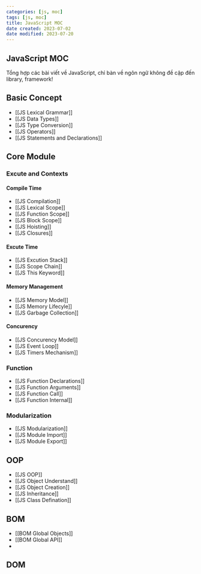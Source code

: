```yaml
---
categories: [js, moc]
tags: [js, moc]
title: JavaScript MOC
date created: 2023-07-02
date modified: 2023-07-20
---
```


## JavaScript MOC

Tổng hợp các bài viết về JavaScript, chỉ bàn về ngôn ngữ không đề cập đến library, framework!

## Basic Concept

- [[JS Lexical Grammar]]
- [[JS Data Types]]
- [[JS Type Conversion]]
- [[JS Operators]]
- [[JS Statements and Declarations]]

## Core Module

### Excute and Contexts

#### Compile Time

- [[JS Compilation]]
- [[JS Lexical Scope]]
- [[JS Function Scope]]
- [[JS Block Scope]]
- [[JS Hoisting]]
- [[JS Closures]]

#### Excute Time

- [[JS Excution Stack]]
- [[JS Scope Chain]]
- [[JS This Keyword]]

#### Memory Management

- [[JS Memory Model]]
- [[JS Memory Lifecyle]]
- [[JS Garbage Collection]]

#### Concurency  

- [[JS Concurency Model]]  
- [[JS Event Loop]]  
- [[JS Timers Mechanism]]

### Function

- [[JS Function Declarations]]
- [[JS Function Arguments]]
- [[JS Function Call]]
- [[JS Function Internal]]

### Modularization

- [[JS Modularization]]
- [[JS Module Import]]
- [[JS Module Export]]

## OOP

- [[JS OOP]]
- [[JS Object Understand]]
- [[JS Object Creation]]
- [[JS Inheritance]]
- [[JS Class Defination]]

## BOM

- [[BOM Global Objects]]
- [[BOM Global API]]
- 

## DOM
